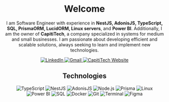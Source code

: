<h1 align="center">Welcome</h1>

<p align="center">
 I am Software Engineer with experience in <strong>NestJS, AdonisJS, TypeScript, SQL, PrismaORM, LucidORM, Linux servers</strong>, and <strong>Power BI</strong>. Additionally, I am the owner of <strong>CapitiTech</strong>, a company specialized in systems for medium and small businesses. I am passionate about developing efficient and scalable solutions, always seeking to learn and implement new technologies.
</p>

<div align="center">
    <a href="https://www.linkedin.com/in/jeverson-misael-da-cruz-filho-136533262/" target="_blank">
        <img src="https://img.shields.io/badge/LinkedIn-%230A66C2.svg?style=for-the-badge&logo=linkedin&logoColor=white" alt="LinkedIn">
    </a>
    <a href="mailto:jeverson@capititech.com.br" target="_blank">
        <img src="https://img.shields.io/badge/Gmail-%23D14836.svg?style=for-the-badge&logo=gmail&logoColor=white" alt="Gmail">
    </a>
    <a href="https://capititech.com.br/" target="_blank">
        <img src="https://img.shields.io/badge/CapitiTech-000000?style=for-the-badge&logo=google-chrome&logoColor=white" alt="CapitiTech Website">
    </a>
</div>

<h2 align="center">Technologies</h2>

<div align="center">
    <img src="https://img.shields.io/badge/TypeScript-%23007ACC?style=for-the-badge&logo=typescript&logoColor=white" alt="TypeScript">
    <img src="https://img.shields.io/badge/NestJS-%23E0234E?style=for-the-badge&logo=nestjs&logoColor=white" alt="NestJS">
    <img src="https://img.shields.io/badge/Adonis.js-%235A45FF?style=for-the-badge&logo=adonisjs&logoColor=white" alt="AdonisJS">
    <img src="https://img.shields.io/badge/Node.js-%2343853D?style=for-the-badge&logo=node.js&logoColor=white" alt="Node.js">
    <img src="https://img.shields.io/badge/Prisma-2D3748?style=for-the-badge&logo=Prisma&logoColor=white" alt="Prisma">
    <img src="https://img.shields.io/badge/Linux-%23FCC624?style=for-the-badge&logo=linux&logoColor=black" alt="Linux">
    <img src="https://img.shields.io/badge/Power%20BI-F2C811?style=for-the-badge&logo=power-bi&logoColor=black" alt="Power BI">
    <img src="https://img.shields.io/badge/SQL-4479A1?style=for-the-badge&logo=mysql&logoColor=white" alt="SQL">
    <img src="https://img.shields.io/badge/Docker-%232496ED?style=for-the-badge&logo=docker&logoColor=white" alt="Docker">
    <img src="https://img.shields.io/badge/Git-%23F05032?style=for-the-badge&logo=git&logoColor=white" alt="Git">
    <img src="https://img.shields.io/badge/Terminal-%23000000?style=for-the-badge&logo=gnu-bash&logoColor=white" alt="Terminal">
    <img src="https://img.shields.io/badge/Figma-%23F24E1E?style=for-the-badge&logo=figma&logoColor=white" alt="Figma">
</div>
